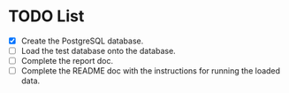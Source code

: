 # TODO List
- [X] Create the PostgreSQL database.
- [ ] Load the test database onto the database.
- [ ] Complete the report doc.
- [ ] Complete the README doc with the instructions for running the loaded data.